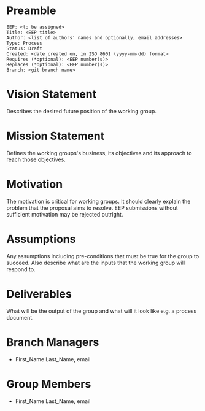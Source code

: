  # Preamble

    EEP: <to be assigned>
    Title: <EEP title>
    Author: <list of authors' names and optionally, email addresses>
    Type: Process
    Status: Draft
    Created: <date created on, in ISO 8601 (yyyy-mm-dd) format>
    Requires (*optional): <EEP number(s)>
    Replaces (*optional): <EEP number(s)>
    Branch: <git branch name>

# Vision Statement

Describes the desired future position of the working group.

# Mission Statement

Defines the working groups's business, its objectives and its approach to reach those objectives.

# Motivation

The motivation is critical for working groups. It should clearly explain the problem that the proposal aims to resolve. EEP submissions without sufficient motivation may be rejected outright.

# Assumptions

Any assumptions including pre-conditions that must be true for the group to succeed. Also describe what are the inputs that the working group will respond to.

# Deliverables

What will be the output of the group and what will it look like e.g. a process document.

# Branch Managers

- First_Name Last_Name, email

# Group Members

- First_Name Last_Name, email